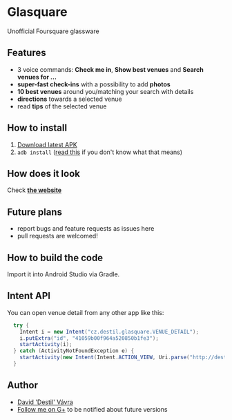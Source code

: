 Glasquare
=========
Unofficial Foursquare glassware

Features
--------
- 3 voice commands: **Check me in**, **Show best venues** and **Search venues for ...**
- **super-fast check-ins** with a possibility to add **photos**
- **10 best venues** around you/matching your search with details
- **directions** towards a selected venue
- read **tips** of the selected venue

How to install
--------------
1. [Download latest APK](https://github.com/destil/glasquare/releases)
3. `adb install` ([read this](http://appliedanalog.com/agw/?p=17) if you don't know what that means)

How does it look
----------------
Check [**the website**](http://destil.github.io/glasquare/)

Future plans
-----
- report bugs and feature requests as issues here
- pull requests are welcomed!

How to build the code
---------------------
Import it into Android Studio via Gradle.

Intent API
----------
You can open venue detail from any other app like this:
```java
  try {
    Intent i = new Intent("cz.destil.glasquare.VENUE_DETAIL");
    i.putExtra("id", "41059b00f964a520850b1fe3");
    startActivity(i);
  } catch (ActivityNotFoundException e) {
    startActivity(new Intent(Intent.ACTION_VIEW, Uri.parse("http://destil.github.io/glasquare")));
  }
```

Author
-----
- [David 'Destil' Vávra](http://www.destil.cz)
- [Follow me on G+](http://google.com/+DavidVávra) to be notified about future versions

